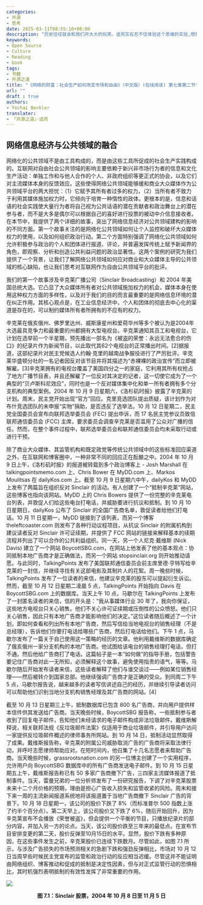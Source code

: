 ```yaml
---
categories:
- 开源
- 思考
date: 2025-03-11T08:55:10+08:00
description: "历史往往就会和我们开大大的玩笑。适兕实在忍不住体验这个思维的实验,想象虚拟的历史，于是尝试花几个月的时间翻译。Enjoy！Happy Reading～"
keywords:
- Open Source
- Culture
- Reading
- book
tags:
- 书籍
- 开源之道
title: "《网络的财富：社会生产如何改变市场和自由》（中文版）(在线阅读) 第七章第二节"
url: ""
draft : true
authors:
- Yochai Benkler
translater:
- 「开源之道」·适兕
---
```


## 网络信息经济与公共领域的融合

网络化的公共领域不是由工具构成的，而是由这些工具所促成的社会生产实践构成的。互联网对自由社会公共领域的影响主要依赖于新兴非市场行为者的信息和文化生产活动：单独工作和与他人合作的个人、非政府组织等更正式的协会，以及它们对主流媒体本身的反馈效应。这些使得网络公共领域能够缓和商业大众媒体作为公共领域平台的两大担忧：（1）它赋予其所有者过多的权力，（2）当所有者不致力于利用其媒体施加权力时，它倾向于培育一种惰性的政体。更根本的是，信息和话语的社会实践使大量行为者将自己视为公共话语的潜在贡献者和政治舞台上的潜在参与者，而不是大多是偶尔可以根据自己的喜好进行投票的被动中介信息接收者。在本节中，我提供了两个详细的故事，突出了网络信息经济对公共领域建构的影响的不同方面。第一个故事关注的是网络化公共领域如何让个人监控和破坏大众媒体权力的使用，以及如何组织政治行动。第二个方面特别强调了网络化公共领域如何允许积极参与政治的个人和团体进行报道、评论，并普遍发挥传统上赋予新闻界的角色，即观察、分析和创造公共利益问题的政治显著性。这两个案例的研究为我们提供了一个背景，让我们了解网络公共领域如何应对商业和大众媒体主导的公共领域的核心缺陷，也让我们思考对互联网作为自由公共领域平台的批评。

我们的第一个故事涉及辛克莱广播公司（Sinclair Broadcasting）和 2004 年美国总统大选。它凸显了大众媒体所有者对公共领域施加权力的机会，媒体本身在使用这种权力方面的多样性，以及对于我们的目的而言最重要的是网络信息环境的潜在纠正作用。其核心观点是，在工业信息经济中，个人和团体的彻底去中心化的渠道是存在的，可以制约媒体所有者所拥有的不应有的权力。

辛克莱在俄亥俄州、佛罗里达州、威斯康星州和爱荷华州等多个被认为是2004年大选最具竞争力和最重要的州都拥有大型电视台。辛克莱通知其员工和电视台，它计划在选举前一个半星期，预先播出一部名为《被盗的荣誉：永远无法愈合的伤口》的纪录片作为新闻节目，以此取代其62个电视台的正常播出时间。[2]据报道，这部纪录片对民主党候选人约翰·克里的越南战争服役进行了严厉批评。辛克莱华盛顿分社的一名记者因反对该节目并将其描述为“赤裸裸的政治宣传”而立即被解雇。[3]辛克莱拥有的电视台覆盖了美国四分之一的家庭，它利用其所有权抢占了地方广播节目表，并且还解雇了一位反对其决定的记者，这一切使它成为了一个典型的“贝卢斯科尼效应”，同时也是一个反对媒体集中化和单一所有者拥有多个分支机构的典型案例。2004 年 10 月 9 日星期六，《洛杉矶时报》披露了辛克莱的计划。周末，民主党开始出现“官方”回应。克里竞选团队提出质疑，该计划作为对布什竞选团队的未申报“实物”捐助，是否违反了选举法。10 月 12 日星期二，民主党全国委员会宣布向联邦选举委员会 (FEC) 提出申诉，而 17 名民主党参议员致信联邦通信委员会 (FCC) 主席，要求委员会调查辛克莱是否滥用了公众对广播的信任。然而，在整个事件过程中，联邦选举委员会和联邦通信委员会均未采取行动或进行干预。

除了商业大众媒体、其监管机构和既定政党等传统公共领域中的这些标准回应渠道之外，在互联网和博客圈中，一种非常不同的回应正在酝酿之中。2004 年 10 月 9 日上午，《洛杉矶时报》的报道被转载到多个政治博客上 - Josh Marshall 在 talkingpointsmemo.com 上、Chris Bower 在 MyDD.com 上、Markos Moulitsas 在 dailyKos.com 上。截至 10 月 9 日星期六中午，dailyKos 和 MyDD 上发布了两篇旨在组织反对 Sinclair 的活动。有人创建了一个“抵制辛克莱”网站，这些博客也指向该网站。MyDD 上的 Chris Bowers 提供了一份完整的辛克莱电台列表，并敦促人们给这些电台打电话，并威胁要进行抗议和抵制。到 10 月 10 日星期日，dailyKos 公布了 Sinclair 的全国广告商名单，敦促读者给他们打电话。10 月 11 日星期一，MyDD 链接到了该列表，而另一个博客 theleftcoaster.com 则发布了各种行动议程项目，从抗议 Sinclair 的附属机构到建议读者反对 Sinclair 许可证续期，并提供了 FCC 网站的链接来解释基本的续期流程并列出了可以合作的公共利益组织。同一天，另一个人尼克·戴维斯 (Nick Davis) 建立了一个网站 BoycottSBG.com，在网站上他发表了他的基本观点：协同抵制本地广告商才是正确做法，而另一个网站 stopsinclair.org 则开始推动请愿。与此同时，TalkingPoints 发布了美国联邦通信委员会前主席里德·亨特写给辛克莱的一封信，并继续寻找有关这部电影及其制片人的花絮。周一晚些时候，TalkingPoints 发布了一位读者的来信，他建议辛克莱的股东可以提起衍生诉讼。然而，截至 10 月 12 日星期二凌晨 5 点，TalkingPoints 开始指向 Davis 在 BoycottSBG.com 上的数据库。当天上午 10 点，马歇尔在 TalkingPoints 上发布了一封匿名读者的来信，信的开头是：“我从事媒体行业 30 年了，我向你保证，这些地方电视台只关心销售。他们不关心许可证续期或压倒性的公众愤怒。他们只关心销售，因此只有本地广告商才能影响他们的决定。”这位读者随后概述了一个计划，即如何查看和列出所有本地广告商，然后写信给当地电视台的销售经理（不是总经理），告诉他们你要打电话给哪些广告商，然后打电话给他们。下午 1 点，马歇尔发布了一篇关于自己使用这一策略的经历的文章。他利用戴维斯的数据库确定了俄亥俄州一家分支机构的本地广告商。他试图给该电台的销售经理打电话，但打不通。然后他给广告商打了电话。这篇帖子是一本“如何做”的指导手册，包括警告要记住广告商对此一无所知，必须解释这个故事，避免使用指责的语气，等等。马歇尔随后开始发布读者来信，这些读者解释了他们与谁交谈过——例如某位销售经理——然后被转介到国家总部。他继续强调广告商才是正确的受众。到同周二下午 5 点，马歇尔报告说，越来越多的读者写信讲述自己的经历，并继续引导读者访问可以帮助他们识别当地分支机构销售经理及其广告商的网站。[4]

截至 10 月 13 日星期三上午，抵制数据库已包含 800 名广告商，并向用户提供样本信件供其发送给广告商。当天晚些时候，BoycottSBG 报告称，一些抵制参与者收到了回复电子邮件，告知他们未经请求的电子邮件构成非法垃圾邮件。戴维斯解释说，相关联邦法规《反垃圾邮件法案》仅适用于商业垃圾邮件，并引导用户访问一家提供反垃圾邮件概述的律师事务所网站。到 10 月 14 日，抵制活动显然取得了成果。戴维斯报告称，辛克莱的附属公司威胁取消广告的广告商将采取法律行动，并呼吁志愿律师帮助应对。在短时间内，他召集了十几名志愿者来帮助广告商。当天晚些时候，grassrootsnation.com 的另一位博主创建了一个实用程序，允许用户向 BoycottSBG 数据库中的所有广告商发送电子邮件。到 10 月 15 日星期五上午，戴维斯报告称已有 50 多家广告商撤下广告，三四家主流媒体报道了抵制事件。当天，雷曼兄弟的一位分析师发布了一份研究报告，下调了对辛克莱股票未来十二个月价格的预期，理由是担心广告收入损失和监管收紧的风险。周末和接下来一周的主流新闻报道系统地将该报道置于当地广告商撤下 Sinclair 广告的背景下。10 月 18 日星期一，该公司的股价下跌了 8%（而标准普尔 500 指数上涨了约半个百分点）。第二天早上，该公司股价又下跌了 6%，随后开始回升，因为辛克莱宣布不会播放《荣誉被盗》，但会提供一个平衡的节目，只播放纪录片的部分内容，并加入另一方的论点。当天，该公司股价跌至三年来的最低点。在宣布节目安排变更的第二天，股价反弹至10月15日的水平。显然，股价下跌有多种原因，在这些事件发生之前，辛克莱股价已连续下跌数月。尽管如此，如图 7.1 所示，与涉及广告损失的市场预测相关的急剧下跌和强劲反弹相比，市场对 10 月 12 日当周早些时候民主党宣布的监管和政治行动的反应相当迟缓。尽管这并不能证明由网络组织、博客推动和促成的抵制是决定性因素，但与对正式监管行动的恐惧相比，其时机强烈表明抵制的有效性发挥了非常重要的作用。

![](/posts/book-of-open-source/the-wealth-of-network/ch07/Sinclair-stock-10.jpg)
<center><b> 图 7.1：Sinclair 股票，2004 年 10 月 8 日至 11 月 5 日 </b></center>